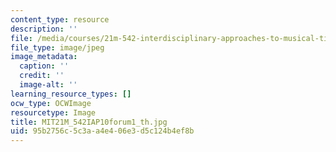 ```yaml
---
content_type: resource
description: ''
file: /media/courses/21m-542-interdisciplinary-approaches-to-musical-time-january-iap-2010/95b2756c5c3aa4e406e3d5c124b4ef8b_MIT21M_542IAP10forum1_th.jpg
file_type: image/jpeg
image_metadata:
  caption: ''
  credit: ''
  image-alt: ''
learning_resource_types: []
ocw_type: OCWImage
resourcetype: Image
title: MIT21M_542IAP10forum1_th.jpg
uid: 95b2756c-5c3a-a4e4-06e3-d5c124b4ef8b
---
```

